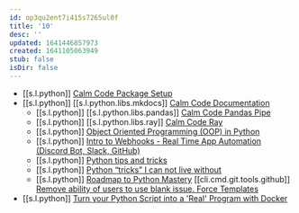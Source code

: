 ```yaml
---
id: op3qu2ent7i415s7265ul0f
title: '10'
desc: ''
updated: 1641446857973
created: 1641105063949
stub: false
isDir: false
---
```



-  [[s.l.python]] [Calm Code Package Setup](https://calmcode.io/setup/introduction.html)
-  [[s.l.python]] [[s.l.python.libs.mkdocs]] [Calm Code Documentation](https://calmcode.io/docs/introduction.html)
      - [[s.l.python]] [[s.l.python.libs.pandas]] [Calm Code Pandas Pipe](https://calmcode.io/pandas-pipe/pipe.html)
      - [[s.l.python]] [[s.l.python.libs.ray]] [Calm Code Ray](https://calmcode.io/ray/overhead.html)
      - [[s.l.python]] [Object Oriented Programming (OOP) in Python](https://youtu.be/MikphENIrOo)
      - [[s.l.python]] [Intro to Webhooks - Real Time App Automation (Discord Bot, Slack, GitHub)](https://youtu.be/c6d7lfvziRY)
      - [[s.l.python]] [Python tips and tricks](https://github.com/CalebCurry/python-tips/blob/main/python_tips.ipynb)
      - [[s.l.python]] [Python “tricks” I can not live without](https://levelup.gitconnected.com/python-tricks-i-can-not-live-without-87ae6aff3af8)
      - [[s.l.python]] [Roadmap to Python Mastery](https://levelup.gitconnected.com/roadmap-to-python-mastery-93e1d24267f0) 
     [[cli.cmd.git.tools.github]] [Remove ability of users to use blank issue. Force Templates](https://docs.github.com/en/communities/using-templates-to-encourage-useful-issues-and-pull-requests/configuring-issue-templates-for-your-repository)
-  [[s.l.python]] [Turn your Python Script into a 'Real' Program with Docker](https://python.plainenglish.io/turn-your-python-script-into-a-real-program-with-docker-c200e15d5265)
